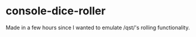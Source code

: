 # console-dice-roller
Made in a few hours since I wanted to emulate /qst/'s rolling functionality. 
